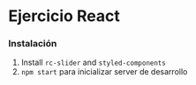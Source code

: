 # Ejercicio React


### Instalación

1. Install `rc-slider` and `styled-components`
2. `npm start` para inicializar server de desarrollo